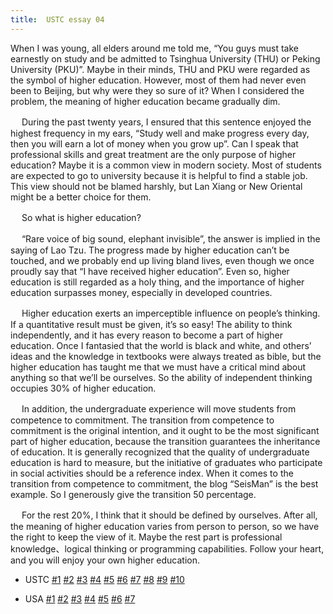 ```yaml
---
title:  USTC essay 04
---
```


When I was young, all elders around me told me, “You guys must take earnestly on study and be admitted to Tsinghua University (THU) or Peking University (PKU)”. Maybe in their minds, THU and PKU were regarded as the symbol of higher education. However, most of them had never even been to Beijing, but why were they so sure of it? When I considered the problem, the meaning of higher education became gradually dim.

　  During the past twenty years, I ensured that this sentence enjoyed the highest frequency in my ears, “Study well and make progress every day, then you will earn a lot of money when you grow up”. Can I speak that professional skills and great treatment are the only purpose of higher education? Maybe it is a common view in modern society. Most of students are expected to go to university because it is helpful to find a stable job. This view should not be blamed harshly, but Lan Xiang or New Oriental might be a better choice for them.

　  So what is higher education?

　  “Rare voice of big sound, elephant invisible”, the answer is implied in the saying of Lao Tzu. The progress made by higher education can’t be touched, and we probably end up living bland lives, even though we once proudly say that “I have received higher education”. Even so, higher education is still regarded as a holy thing, and the importance of higher education surpasses money, especially in developed countries.

　  Higher education exerts an imperceptible influence on people’s thinking. If a quantitative result must be given, it’s so easy! The ability to think independently, and it has every reason to become a part of higher education. Once I fantasied that the world is black and white, and others’ ideas and the knowledge in textbooks were always treated as bible, but the higher education has taught me that we must have a critical mind about anything so that we’ll be ourselves. So the ability of independent thinking occupies 30% of higher education.

　  In addition, the undergraduate experience will move students from competence to commitment. The transition from competence to commitment is the original intention, and it ought to be the most significant part of higher education, because the transition guarantees the inheritance of education. It is generally recognized that the quality of undergraduate education is hard to measure, but the initiative of graduates who participate in social activities should be a reference index. When it comes to the transition from competence to commitment, the blog “SeisMan” is the best example. So I generously give the transition 50 percentage.

　  For the rest 20%, I think that it should be defined by ourselves. After all, the meaning of higher education varies from person to person, so we have the right to keep the view of it. Maybe the rest part is professional knowledge、logical thinking or programming capabilities. Follow your heart, and you will enjoy your own higher education.

- USTC [\#1](/utils/essays/ustc1) [\#2](/utils/essays/ustc2) [\#3](/utils/essays/ustc3) [\#4](/utils/essays/ustc4) [\#5](/utils/essays/ustc5) [\#6](/utils/essays/ustc6)  [\#7](/utils/essays/ustc7)  [\#8](/utils/essays/ustc8) [\#9](/utils/essays/ustc9) [\#10](/utils/essays/ustc10)

- USA [\#1](/utils/essays/usa1) [\#2](/utils/essays/usa2) [\#3](/utils/essays/usa3) [\#4](/utils/essays/usa4) [\#5](/utils/essays/usa5) [\#6](/utils/essays/usa6) [\#7](/utils/essays/usa7)       
